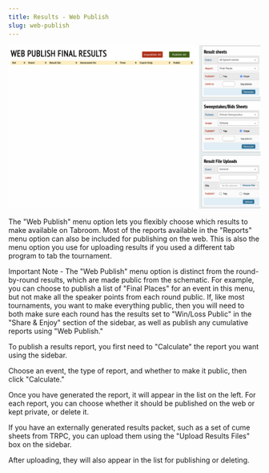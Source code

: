 ```yaml
---
title: Results - Web Publish
slug: web-publish
---
```


<img src="/screenshots/Results_-_Web_Publish.png" />

The "Web Publish" menu option lets you flexibly choose which results to
make available on Tabroom. Most of the reports available in the
"Reports" menu option can also be included for publishing on the web.
This is also the menu option you use for uploading results if you used a
different tab program to tab the tournament.

Important Note - The "Web Publish" menu option is distinct from the
round-by-round results, which are made public from the schematic. For
example, you can choose to publish a list of "Final Places" for an event
in this menu, but not make all the speaker points from each round
public. If, like most tournaments, you want to make everything public,
then you will need to both make sure each round has the results set to
"Win/Loss Public" in the "Share & Enjoy" section of the sidebar, as well
as publish any cumulative reports using "Web Publish."

To publish a results report, you first need to "Calculate" the report
you want using the sidebar.

Choose an event, the type of report, and whether to make it public, then
click "Calculate."

Once you have generated the report, it will appear in the list on the
left. For each report, you can choose whether it should be published on
the web or kept private, or delete it.

If you have an externally generated results packet, such as a set of
cume sheets from TRPC, you can upload them using the "Upload Results
Files" box on the sidebar.

After uploading, they will also appear in the list for publishing or
deleting.